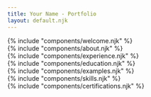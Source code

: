 ```yaml
---
title: Your Name - Portfolio
layout: default.njk
---
```


<!-- Content is now driven by includes below -->
<section id="welcome" class="py-5 bg-light">
  <div class="container">
{% include "components/welcome.njk" %}
  </div>
</section>

<section id="about" class="py-5">
  <div class="container">
    {% include "components/about.njk" %}
  </div>
</section>

<section id="experience" class="py-5 bg-light">
  <div class="container">
    {% include "components/experience.njk" %}
  </div>
</section>

<section id="education" class="py-5">
  <div class="container">
    {% include "components/education.njk" %}
  </div>
</section>

<section id="examples" class="py-5 bg-light">
  <div class="container">
    {% include "components/examples.njk" %}
  </div>
</section>

<section id="skills" class="py-5">
  <div class="container">
    {% include "components/skills.njk" %}
  </div>
</section>

<section id="certifications" class="py-5 bg-light">
  <div class="container">
    {% include "components/certifications.njk" %}
  </div>
</section>
